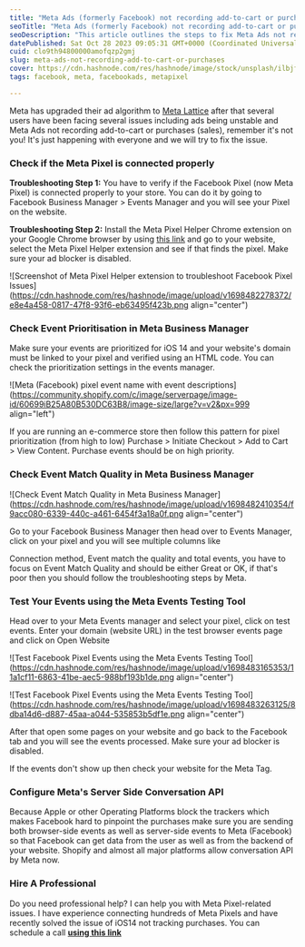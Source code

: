 ```yaml
---
title: "Meta Ads (formerly Facebook) not recording add-to-cart or purchases"
seoTitle: "Meta Ads (formerly Facebook) not recording add-to-cart or purchases"
seoDescription: "This article outlines the steps to fix Meta Ads not recording add-to-cart or purchases. There are multiple troubleshooting steps to fix the Meta Integration"
datePublished: Sat Oct 28 2023 09:05:31 GMT+0000 (Coordinated Universal Time)
cuid: clo9th94800000amofqzp2gmj
slug: meta-ads-not-recording-add-to-cart-or-purchases
cover: https://cdn.hashnode.com/res/hashnode/image/stock/unsplash/ilbjfRwOgzA/upload/e0e264c62a6725861e0896e6b5dbab5b.jpeg
tags: facebook, meta, facebookads, metapixel

---
```


Meta has upgraded their ad algorithm to [Meta Lattice](https://nikhil.pro/meta-ads-unstable-after-july-2023-all-you-should-know) after that several users have been facing several issues including ads being unstable and Meta Ads not recording add-to-cart or purchases (sales), remember it's not you! It's just happening with everyone and we will try to fix the issue.

### Check if the Meta Pixel is connected properly

**Troubleshooting Step 1:** You have to verify if the Facebook Pixel (now Meta Pixel) is connected properly to your store. You can do it by going to Facebook Business Manager &gt; Events Manager and you will see your Pixel on the website.

**Troubleshooting Step 2:** Install the Meta Pixel Helper Chrome extension on your Google Chrome browser by using [this link](https://chrome.google.com/webstore/detail/meta-pixel-helper/fdgfkebogiimcoedlicjlajpkdmockpc) and go to your website, select the Meta Pixel Helper extension and see if that finds the pixel. Make sure your ad blocker is disabled.

![Screenshot of Meta Pixel Helper extension to troubleshoot Facebook Pixel Issues](https://cdn.hashnode.com/res/hashnode/image/upload/v1698482278372/e8e4a458-0817-47f8-93f6-eb63495f423b.png align="center")

### **Check Event** Prioritisation **in Meta Business Manager**

Make sure your events are prioritized for iOS 14 and your website's domain must be linked to your pixel and verified using an HTML code. You can check the prioritization settings in the events manager.

![Meta (Facebook) pixel event name with event descriptions](https://community.shopify.com/c/image/serverpage/image-id/60699iB25A80B530DC63B8/image-size/large?v=v2&px=999 align="left")

If you are running an e-commerce store then follow this pattern for pixel prioritization (from high to low) Purchase &gt; Initiate Checkout &gt; Add to Cart &gt; View Content. Purchase events should be on high priority.

### **Check Event Match Quality in Meta Business Manager**

![Check Event Match Quality in Meta Business Manager](https://cdn.hashnode.com/res/hashnode/image/upload/v1698482410354/f9acc080-6339-440c-a461-6454f3a18a0f.png align="center")

Go to your Facebook Business Manager then head over to Events Manager, click on your pixel and you will see multiple columns like

Connection method, Event match the quality and total events, you have to focus on Event Match Quality and should be either Great or OK, if that's poor then you should follow the troubleshooting steps by Meta.

### **Test Your Events using the Meta Events Testing Tool**

Head over to your Meta Events manager and select your pixel, click on test events. Enter your domain (website URL) in the test browser events page and click on Open Website

![Test Facebook Pixel Events using the Meta Events Testing Tool](https://cdn.hashnode.com/res/hashnode/image/upload/v1698483165353/11a1cf11-6863-41be-aec5-988bf193b1de.png align="center")

![Test Facebook Pixel Events using the Meta Events Testing Tool](https://cdn.hashnode.com/res/hashnode/image/upload/v1698483263125/8dba14d6-d887-45aa-a044-535853b5df1e.png align="center")

After that open some pages on your website and go back to the Facebook tab and you will see the events processed. Make sure your ad blocker is disabled.

If the events don't show up then check your website for the Meta Tag.

### **Configure Meta's Server Side Conversation API**

Because Apple or other Operating Platforms block the trackers which makes Facebook hard to pinpoint the purchases make sure you are sending both browser-side events as well as server-side events to Meta (Facebook) so that Facebook can get data from the user as well as from the backend of your website. Shopify and almost all major platforms allow conversation API by Meta now.

### Hire A Professional

Do you need professional help? I can help you with Meta Pixel-related issues. I have experience connecting hundreds of Meta Pixels and have recently solved the issue of iOS14 not tracking purchases. You can schedule a call [**using this link**](https://calendly.com/dessusmedia)